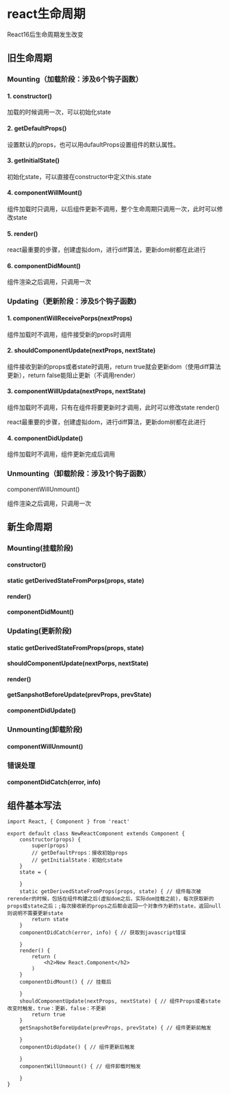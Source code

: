 # react生命周期

React16后生命周期发生改变

## 旧生命周期

### Mounting（加载阶段：涉及6个钩子函数）

#### 1. constructor()

加载的时候调用一次，可以初始化state

#### 2. getDefaultProps()

设置默认的props，也可以用dufaultProps设置组件的默认属性。

#### 3. getInitialState()

初始化state，可以直接在constructor中定义this.state

#### 4. componentWillMount()

组件加载时只调用，以后组件更新不调用，整个生命周期只调用一次，此时可以修改state

#### 5. render()

react最重要的步骤，创建虚拟dom，进行diff算法，更新dom树都在此进行

#### 6. componentDidMount()

组件渲染之后调用，只调用一次
### Updating（更新阶段：涉及5个钩子函数)

#### 1. componentWillReceivePorps(nextProps)

组件加载时不调用，组件接受新的props时调用

#### 2. shouldComponentUpdate(nextProps, nextState)

组件接收到新的props或者state时调用，return true就会更新dom（使用diff算法更新），return false能阻止更新（不调用render）

#### 3. componentWillUpdata(nextProps, nextState)

组件加载时不调用，只有在组件将要更新时才调用，此时可以修改state
render()

react最重要的步骤，创建虚拟dom，进行diff算法，更新dom树都在此进行

#### 4. componentDidUpdate()

组件加载时不调用，组件更新完成后调用

### Unmounting（卸载阶段：涉及1个钩子函数）

componentWillUnmount()

组件渲染之后调用，只调用一次

## 新生命周期

### Mounting(挂载阶段)

#### constructor()

#### static getDerivedStateFromPorps(props, state)

#### render()

#### componentDidMount()

### Updating(更新阶段)

#### static getDerivedStateFromProps(props, state)

#### shouldComponentUpdate(nextPorps, nextState)

#### render()

#### getSanpshotBeforeUpdate(prevProps, prevState)

#### componentDidUpdate()

### Unmounting(卸载阶段)

#### componentWillUnmount()

### 错误处理

#### componentDidCatch(error, info)

## 组件基本写法

```
import React, { Component } from 'react'

export default class NewReactComponent extends Component {
    constructor(props) {
        super(props)
        // getDefaultProps：接收初始props
        // getInitialState：初始化state
    }
    state = {

    }
    static getDerivedStateFromProps(props, state) { // 组件每次被rerender的时候，包括在组件构建之后(虚拟dom之后，实际dom挂载之前)，每次获取新的props或state之后；;每次接收新的props之后都会返回一个对象作为新的state，返回null则说明不需要更新state
        return state
    }
    componentDidCatch(error, info) { // 获取到javascript错误

    }
    render() {
        return (
            <h2>New React.Component</h2>
        )
    }
    componentDidMount() { // 挂载后

    }
    shouldComponentUpdate(nextProps, nextState) { // 组件Props或者state改变时触发，true：更新，false：不更新
        return true
    }
    getSnapshotBeforeUpdate(prevProps, prevState) { // 组件更新前触发

    }
    componentDidUpdate() { // 组件更新后触发

    }
    componentWillUnmount() { // 组件卸载时触发

    }
}

```
